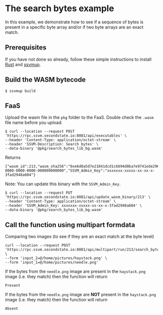 # The search bytes example

In this example, we demonstrate how to see if a sequence of bytes is present in a specific byte array and/or if two byte arrays are an exact match.

## Prerequisites

If you have not done so already, follow these simple instructions to install [Rust](https://www.rust-lang.org/tools/install) and [ssvmup](https://www.secondstate.io/articles/ssvmup/).

## Build the WASM bytecode

```
$ ssvmup build
```

## FaaS

Upload the wasm file in the `pkg` folder to the FaaS. Double check the `.wasm` file name before you upload.

```
$ curl --location --request POST 'https://rpc.ssvm.secondstate.io:8081/api/executables' \
--header 'Content-Type: application/octet-stream' \
--header 'SSVM-Description: Search bytes' \
--data-binary '@pkg/search_bytes_lib_bg.wasm'
```

Returns

```
{"wasm_id":213,"wasm_sha256":"0xe6d0a5d7e21841dcd1c6694d0ba7e9741ede296806edf41c093d6822a93c48e8","SSVM_Usage_Key":"00000000-0000-0000-0000-000000000000","SSVM_Admin_Key":"xxxxxxx-xxxxx-xx-xx-x-3fad2948a604"}
```

Note: You can update this binary with the `SSVM_Admin_Key`.

```
$ curl --location --request PUT 'https://rpc.ssvm.secondstate.io:8081/api/update_wasm_binary/213' \
--header 'Content-Type: application/octet-stream' \
--header 'SSVM_Admin_Key: xxxxxxx-xxxxx-xx-xx-x-3fad2948a604' \
--data-binary '@pkg/search_bytes_lib_bg.wasm'
```

## Call the function using multipart formdata

Comparing two images (to see if they are an exact match at the byte level)

```
curl --location --request POST 'https://rpc.ssvm.secondstate.io:8081/api/multipart/run/213/search_bytes' \
--form 'input_2=@/home/pictures/haystack.png' \
--form 'input_1=@/home/pictures/needle.png'
```
If the bytes from the `needle.png` image are present in the `haystack.png` image (i.e. they match) then the function will return
```
Present
``` 
If the bytes from the `needle.png` image are **NOT** present in the `haystack.png` image (i.e. they match) then the function will return
```
Absent
```
